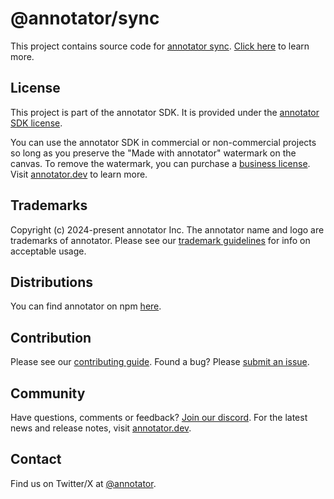 # @annotator/sync

This project contains source code for [annotator sync](https://annotator.dev/docs/sync). [Click here](https://annotator.dev/blog/product/announcing-annotator-sync) to learn more.

## License

This project is part of the annotator SDK. It is provided under the [annotator SDK license](https://github.com/annotator/annotator/blob/main/LICENSE.md).

You can use the annotator SDK in commercial or non-commercial projects so long as you preserve the "Made with annotator" watermark on the canvas. To remove the watermark, you can purchase a [business license](https://annotator.dev#pricing). Visit [annotator.dev](https://annotator.dev) to learn more.

## Trademarks

Copyright (c) 2024-present annotator Inc. The annotator name and logo are trademarks of annotator. Please see our [trademark guidelines](https://github.com/annotator/annotator/blob/main/TRADEMARKS.md) for info on acceptable usage.

## Distributions

You can find annotator on npm [here](https://www.npmjs.com/package/@annotator/annotator?activeTab=versions).

## Contribution

Please see our [contributing guide](https://github.com/annotator/annotator/blob/main/CONTRIBUTING.md). Found a bug? Please [submit an issue](https://github.com/annotator/annotator/issues/new).

## Community

Have questions, comments or feedback? [Join our discord](https://discord.annotator.com/?utm_source=github&utm_medium=readme&utm_campaign=sociallink). For the latest news and release notes, visit [annotator.dev](https://annotator.dev).

## Contact

Find us on Twitter/X at [@annotator](https://twitter.com/annotator).
